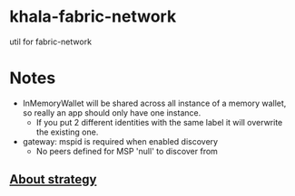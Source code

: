 # khala-fabric-network
util for fabric-network

# Notes
- InMemoryWallet will be shared across all instance of a memory wallet, so really an app should only have one instance.
    - If you put 2 different identities with the same label it will overwrite the existing one.
- gateway: mspid is required when enabled discovery
    - No peers defined for MSP 'null' to discover from 

## [About strategy](./STRATEGY.md)


